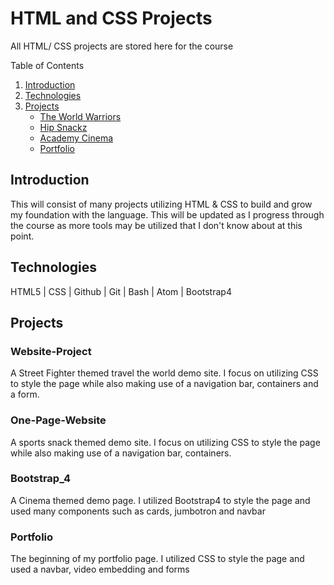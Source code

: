 # HTML and CSS Projects
 All HTML/ CSS projects are stored here for the course

Table of Contents
1. [Introduction](#Introduction)
2. [Technologies](#Technologies)
3. [Projects](#Projects)
	- [The World Warriors](#Website-Project)
	- [Hip Snackz](#One-Page-Website)
	- [Academy Cinema](#Bootstrap_4)
	- [Portfolio](#Portfolio)

## Introduction <a name="Introduction"/>
 <body>This will consist of many projects utilizing HTML & CSS to build and grow my foundation with the language. This will be updated as I progress through the course as more tools may be utilized that I don't know about at this point. </body>

## Technologies
<body> HTML5 | CSS | Github | Git | Bash | Atom | Bootstrap4</body>

## Projects
### Website-Project
<body>A Street Fighter themed travel the world demo site. I focus on utilizing CSS to style the page while also making use of a navigation bar, containers and a form.</body>

### One-Page-Website
<body>A sports snack themed demo site. I focus on utilizing CSS to style the page while also making use of a navigation bar, containers.</body>

### Bootstrap_4
<body>A Cinema themed demo page. I utilized Bootstrap4 to style the page and used many components such as cards, jumbotron and navbar</body>

### Portfolio
<body>The beginning of my portfolio page. I utilized CSS to style the page and used a navbar, video embedding and forms</body>

